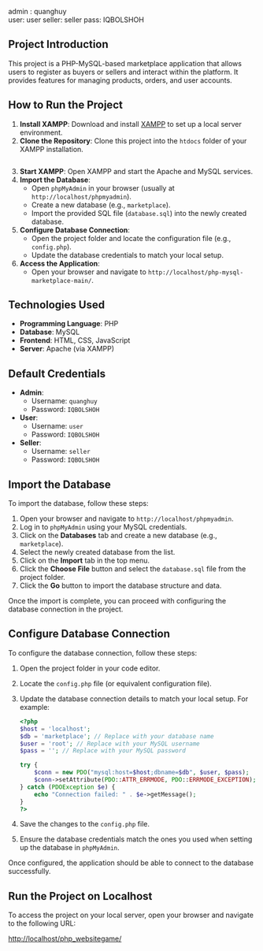 admin : quanghuy    
user: user
seller: seller
pass: IQBOLSHOH
## Project Introduction

This project is a PHP-MySQL-based marketplace application that allows users to register as buyers or sellers and interact within the platform. It provides features for managing products, orders, and user accounts.

## How to Run the Project

1. **Install XAMPP**: Download and install [XAMPP](https://www.apachefriends.org/index.html) to set up a local server environment.
2. **Clone the Repository**: Clone this project into the `htdocs` folder of your XAMPP installation.
    ```bash
    ```
3. **Start XAMPP**: Open XAMPP and start the Apache and MySQL services.
4. **Import the Database**:
    - Open `phpMyAdmin` in your browser (usually at `http://localhost/phpmyadmin`).
    - Create a new database (e.g., `marketplace`).
    - Import the provided SQL file (`database.sql`) into the newly created database.
5. **Configure Database Connection**:
    - Open the project folder and locate the configuration file (e.g., `config.php`).
    - Update the database credentials to match your local setup.
6. **Access the Application**:
    - Open your browser and navigate to `http://localhost/php-mysql-marketplace-main/`.

## Technologies Used

- **Programming Language**: PHP
- **Database**: MySQL
- **Frontend**: HTML, CSS, JavaScript
- **Server**: Apache (via XAMPP)

## Default Credentials

- **Admin**: 
  - Username: `quanghuy`
  - Password: `IQBOLSHOH`
- **User**: 
  - Username: `user`
  - Password: `IQBOLSHOH`
- **Seller**: 
  - Username: `seller`
  - Password: `IQBOLSHOH`

## Import the Database

To import the database, follow these steps:

1. Open your browser and navigate to `http://localhost/phpmyadmin`.
2. Log in to `phpMyAdmin` using your MySQL credentials.
3. Click on the **Databases** tab and create a new database (e.g., `marketplace`).
4. Select the newly created database from the list.
5. Click on the **Import** tab in the top menu.
6. Click the **Choose File** button and select the `database.sql` file from the project folder.
7. Click the **Go** button to import the database structure and data.

Once the import is complete, you can proceed with configuring the database connection in the project.

## Configure Database Connection

To configure the database connection, follow these steps:

1. Open the project folder in your code editor.
2. Locate the `config.php` file (or equivalent configuration file).
3. Update the database connection details to match your local setup. For example:

    ```php
    <?php
    $host = 'localhost';
    $db = 'marketplace'; // Replace with your database name
    $user = 'root'; // Replace with your MySQL username
    $pass = ''; // Replace with your MySQL password

    try {
        $conn = new PDO("mysql:host=$host;dbname=$db", $user, $pass);
        $conn->setAttribute(PDO::ATTR_ERRMODE, PDO::ERRMODE_EXCEPTION);
    } catch (PDOException $e) {
        echo "Connection failed: " . $e->getMessage();
    }
    ?>
    ```

4. Save the changes to the `config.php` file.
5. Ensure the database credentials match the ones you used when setting up the database in `phpMyAdmin`.

Once configured, the application should be able to connect to the database successfully.

## Run the Project on Localhost

To access the project on your local server, open your browser and navigate to the following URL:

[http://localhost/php_websitegame/](http://localhost/php_websitegame/)